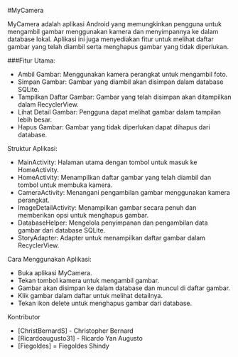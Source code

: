 #MyCamera

MyCamera adalah aplikasi Android yang memungkinkan pengguna untuk mengambil gambar menggunakan kamera dan menyimpannya ke dalam database lokal. Aplikasi ini juga menyediakan fitur untuk melihat daftar gambar yang telah diambil serta menghapus gambar yang tidak diperlukan.

###Fitur Utama:
- Ambil Gambar: Menggunakan kamera perangkat untuk mengambil foto.
- Simpan Gambar: Gambar yang diambil akan disimpan dalam database SQLite.
- Tampilkan Daftar Gambar: Gambar yang telah disimpan akan ditampilkan dalam RecyclerView.
- Lihat Detail Gambar: Pengguna dapat melihat gambar dalam tampilan lebih besar.
- Hapus Gambar: Gambar yang tidak diperlukan dapat dihapus dari database.

Struktur Aplikasi:
- MainActivity: Halaman utama dengan tombol untuk masuk ke HomeActivity.
- HomeActivity: Menampilkan daftar gambar yang telah diambil dan tombol untuk membuka kamera.
- CameraActivity: Menangani pengambilan gambar menggunakan kamera perangkat.
- ImageDetailActivity: Menampilkan gambar secara penuh dan memberikan opsi untuk menghapus gambar.
- DatabaseHelper: Mengelola penyimpanan dan pengambilan data gambar dari database SQLite.
- StoryAdapter: Adapter untuk menampilkan daftar gambar dalam RecyclerView.

Cara Menggunakan Aplikasi:
- Buka aplikasi MyCamera.
- Tekan tombol kamera untuk mengambil gambar.
- Gambar akan disimpan ke dalam database dan muncul di daftar gambar.
- Klik gambar dalam daftar untuk melihat detailnya.
- Tekan ikon delete untuk menghapus gambar dari database.

Kontributor
- [ChristBernardS] - Christopher Bernard
- [Ricardoaugusto31] - Ricardo Yan Augusto
- [Fiegoldes] = Fiegoldes Shindy
